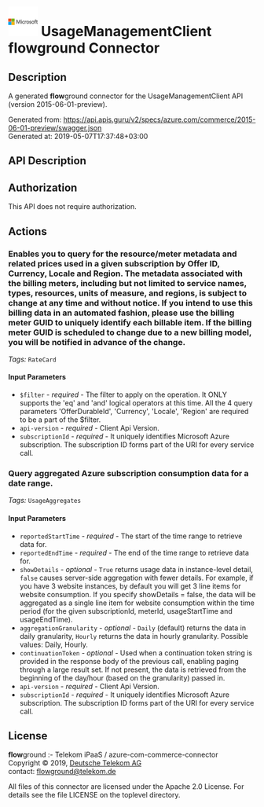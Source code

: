 # ![LOGO](logo.png) UsageManagementClient **flow**ground Connector

## Description

A generated **flow**ground connector for the UsageManagementClient API (version 2015-06-01-preview).

Generated from: https://api.apis.guru/v2/specs/azure.com/commerce/2015-06-01-preview/swagger.json<br/>
Generated at: 2019-05-07T17:37:48+03:00

## API Description



## Authorization

This API does not require authorization.

## Actions

### Enables you to query for the resource/meter metadata and related prices used in a given subscription by Offer ID, Currency, Locale and Region. The metadata associated with the billing meters, including but not limited to service names, types, resources, units of measure, and regions, is subject to change at any time and without notice. If you intend to use this billing data in an automated fashion, please use the billing meter GUID to uniquely identify each billable item. If the billing meter GUID is scheduled to change due to a new billing model, you will be notified in advance of the change.

*Tags:* `RateCard`

#### Input Parameters
* `$filter` - _required_ - The filter to apply on the operation. It ONLY supports the 'eq' and 'and' logical operators at this time. All the 4 query parameters 'OfferDurableId',  'Currency', 'Locale', 'Region' are required to be a part of the $filter.
* `api-version` - _required_ - Client Api Version.
* `subscriptionId` - _required_ - It uniquely identifies Microsoft Azure subscription. The subscription ID forms part of the URI for every service call.

### Query aggregated Azure subscription consumption data for a date range.

*Tags:* `UsageAggregates`

#### Input Parameters
* `reportedStartTime` - _required_ - The start of the time range to retrieve data for.
* `reportedEndTime` - _required_ - The end of the time range to retrieve data for.
* `showDetails` - _optional_ - `True` returns usage data in instance-level detail, `false` causes server-side aggregation with fewer details. For example, if you have 3 website instances, by default you will get 3 line items for website consumption. If you specify showDetails = false, the data will be aggregated as a single line item for website consumption within the time period (for the given subscriptionId, meterId, usageStartTime and usageEndTime).
* `aggregationGranularity` - _optional_ - `Daily` (default) returns the data in daily granularity, `Hourly` returns the data in hourly granularity.
    Possible values: Daily, Hourly.
* `continuationToken` - _optional_ - Used when a continuation token string is provided in the response body of the previous call, enabling paging through a large result set. If not present, the data is retrieved from the beginning of the day/hour (based on the granularity) passed in. 
* `api-version` - _required_ - Client Api Version.
* `subscriptionId` - _required_ - It uniquely identifies Microsoft Azure subscription. The subscription ID forms part of the URI for every service call.

## License

**flow**ground :- Telekom iPaaS / azure-com-commerce-connector<br/>
Copyright © 2019, [Deutsche Telekom AG](https://www.telekom.de)<br/>
contact: flowground@telekom.de

All files of this connector are licensed under the Apache 2.0 License. For details
see the file LICENSE on the toplevel directory.
